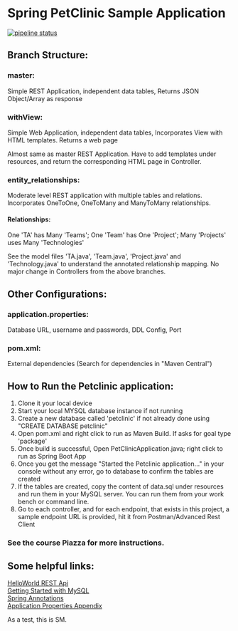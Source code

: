 # Spring PetClinic Sample Application
[![pipeline status](https://git.linux.iastate.edu/tghosh/petclinic-mysql/badges/master/pipeline.svg)](https://git.linux.iastate.edu/tghosh/petclinic-mysql/commits/master)

## Branch Structure:
### master:
Simple REST Application, independent data tables, Returns JSON Object/Array as response
### withView:
Simple Web Application, independent data tables, Incorporates View with HTML templates. Returns a web page

Almost same as master REST Application. Have to add templates under resources, and return the corresponding HTML page in Controller.

### entity_relationships:
Moderate level REST application with multiple tables and relations. Incorporates OneToOne, OneToMany and ManyToMany relationships.

#### Relationships:
One 'TA' has Many 'Teams'; One 'Team' has One 'Project'; Many 'Projects' uses Many 'Technologies'

See the model files 'TA.java', 'Team.java', 'Project.java' and 'Technology.java' to understand the annotated relationship mapping. No major change in Controllers from the above branches.

## Other Configurations:
### application.properties:
Database URL, username and passwords, DDL Config, Port

### pom.xml:
External dependencies (Search for dependencies in "Maven Central")

## How to Run the Petclinic application:
1. Clone it your local device
2. Start your local MYSQL database instance if not running
3. Create a new database called 'petclinic' if not already done using "CREATE DATABASE petclinic"
4. Open pom.xml and right click to run as Maven Build. If asks for goal type 'package'
5. Once build is successful, Open PetClinicApplication.java; right click to run as Spring Boot App
6. Once you get the message "Started the Petclinic application..." in your console without any error, go to database to confirm the tables are created
7. If the tables are created, copy the content of data.sql under resources and run them in your MySQL server. You can run them from your work bench or command line.
8. Go to each controller, and for each endpoint, that exists in this project, a sample endpoint URL is provided, hit it from Postman/Advanced Rest Client

### See the course Piazza for more instructions.

## Some helpful links:
[HelloWorld REST Api](https://spring.io/guides/gs/rest-service/)   
[Getting Started with MySQL](https://spring.io/guides/gs/accessing-data-mysql/)   
[Spring Annotations](https://docs.spring.io/spring-boot/docs/current/reference/htmlsingle/)   
[Application Properties Appendix](https://docs.spring.io/spring-boot/docs/current/reference/html/common-application-properties.html)   

As a test, this is SM.
